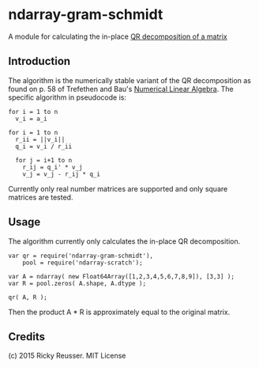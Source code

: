 # ndarray-gram-schmidt

A module for calculating the in-place [QR decomposition of a matrix](http://en.wikipedia.org/wiki/QR_decomposition)

## Introduction

The algorithm is the numerically stable variant of the QR decomposition as found on p. 58 of Trefethen and Bau's [Numerical Linear Algebra](http://www.amazon.com/Numerical-Linear-Algebra-Lloyd-Trefethen/dp/0898713617). The specific algorithm in pseudocode is:

```
for i = 1 to n
  v_i = a_i

for i = 1 to n
  r_ii = ||v_i||
  q_i = v_i / r_ii

  for j = i+1 to n
    r_ij = q_i' * v_j
    v_j = v_j - r_ij * q_i
```

Currently only real number matrices are supported and only square matrices are tested.

## Usage

The algorithm currently only calculates the in-place QR decomposition.

```
var qr = require('ndarray-gram-schmidt'),
    pool = require('ndarray-scratch');

var A = ndarray( new Float64Array([1,2,3,4,5,6,7,8,9]), [3,3] );
var R = pool.zeros( A.shape, A.dtype );

qr( A, R );
```

Then the product A * R is approximately equal to the original matrix.

## Credits
(c) 2015 Ricky Reusser. MIT License
